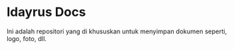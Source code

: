 # Idayrus Docs
Ini adalah repositori yang di khususkan untuk menyimpan dokumen seperti, logo, foto, dll.

